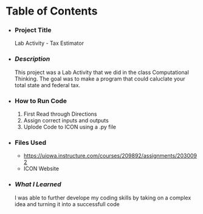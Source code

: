 # Table of Contents #
+ ### **Project Title**
  Lab Activity - Tax Estimator
+ ### _Description_
  This project was a Lab Activity that we did in the class Computational Thinking. The goal was to make a program that could caluclate your total state and federal tax.
+ ### How to Run Code
  1. First Read through Directions
  2. Assign correct inputs and outputs
  3. Uplode Code to ICON using a .py file
+ ### Files Used
  + https://uiowa.instructure.com/courses/209892/assignments/2030092
  + ICON Website
+ ### _What I Learned_
  I was able to further develope my coding skills by taking on a complex idea and turning it into a successfull code
